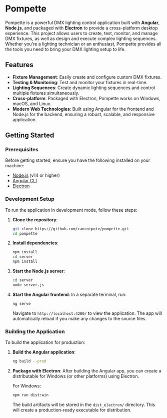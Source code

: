 # Pompette

Pompette is a powerful DMX lighting control application built with **Angular**, **Node.js**, and packaged with **Electron** to provide a cross-platform desktop experience. This project allows users to create, test, monitor, and manage DMX fixtures, as well as design and execute complex lighting sequences. Whether you're a lighting technician or an enthusiast, Pompette provides all the tools you need to bring your DMX lighting setup to life.

## Features

- **Fixture Management**: Easily create and configure custom DMX fixtures.
- **Testing & Monitoring**: Test and monitor your fixtures in real-time.
- **Lighting Sequences**: Create dynamic lighting sequences and control multiple fixtures simultaneously.
- **Cross-platform**: Packaged with Electron, Pompette works on Windows, macOS, and Linux.
- **Modern Web Technologies**: Built using Angular for the frontend and Node.js for the backend, ensuring a robust, scalable, and responsive application.

## Getting Started

### Prerequisites

Before getting started, ensure you have the following installed on your machine:

- [Node.js](https://nodejs.org/) (v14 or higher)
- [Angular CLI](https://angular.io/cli)
- [Electron](https://www.electronjs.org/)

### Development Setup

To run the application in development mode, follow these steps:

1. **Clone the repository**:
    ```bash
    git clone https://github.com/cancoipote/pompette.git
    cd pompette
    ```

2. **Install dependencies**:
    ```bash
    npm install
    cd server
    npm install
    ```

3. **Start the Node.js server**:
    ```bash
    cd server
    node server.js
    ```

4. **Start the Angular frontend**:
    In a separate terminal, run:
    ```bash
    ng serve
    ```
    Navigate to `http://localhost:4200/` to view the application. The app will automatically reload if you make any changes to the source files.

### Building the Application

To build the application for production:

1. **Build the Angular application**:
    ```bash
    ng build --prod
    ```

2. **Package with Electron**:
    After building the Angular app, you can create a distributable for Windows (or other platforms) using Electron.

    For Windows:
    ```bash
    npm run dist:win
    ```

    The build artifacts will be stored in the `dist_electron/` directory. This will create a production-ready executable for distribution.

